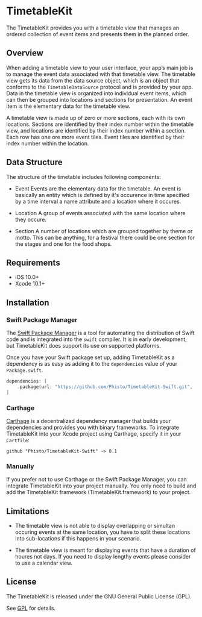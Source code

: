 # TimetableKit

The TimetableKit provides you with a timetable view that manages an ordered collection of event items and presents them in the planned order.

## Overview

When adding a timetable view to your user interface, your app’s main job is to manage the event data associated with that timetable view. The timetable view gets its data from the data source object, which is an object that conforms to the `TimetableDataSource` protocol and is provided by your app. Data in the timetable view is organized into individual event items, which can then be grouped into locations and sections for presentation. An event item is the elementary data for the timetable view.

A timetable view is made up of zero or more sections, each with its own locations. Sections are identified by their index number within the timetable view, and locations are identified by their index number within a section. Each row has one ore more event tiles. Event tiles are identified by their index number within the location.

## Data Structure

The structure of the timetable includes following components:

- Event
    Events are the elementary data for the timetable. An event is basically an entity which is defined by it's occurence in time specified by a time interval a name attribute and a location where it occures.

- Location
    A group of events associated with the same location where they occure.

- Section
    A number of locations which are grouped together by theme or motto. This can be anything, for a festival there could be one section for the stages and one for the food shops.

## Requirements

-  iOS 10.0+
-  Xcode 10.1+

## Installation

### Swift Package Manager

The [Swift Package Manager](https://swift.org/package-manager/) is a tool for automating the distribution of Swift code and is integrated into the `swift` compiler. It is in early development, but TimetableKit does support its use on supported platforms.

Once you have your Swift package set up, adding TimetableKit as a dependency is as easy as adding it to the `dependencies` value of your `Package.swift`.

```swift
dependencies: [
    .package(url: "https://github.com/Phisto/TimetableKit-Swift.git", .upToNextMajor(from: "0.1"))
]
```

### Carthage

[Carthage](https://github.com/Carthage/Carthage) is a decentralized dependency manager that builds your dependencies and provides you with binary frameworks. To integrate TimetableKit into your Xcode project using Carthage, specify it in your `Cartfile`:

```ogdl
github "Phisto/TimetableKit-Swift" ~> 0.1
```

### Manually

If you prefer not to use Carthage or the Swift Package Manager, you can integrate TimetableKit into your project manually.
You only need to build and add the TimetableKit framework (TimetableKit.framework) to your project. 

## Limitations

* The timetable view is not able to display overlapping or simultan occuring events at the same location, you have to split these locations into sub-locations if this happens in your scenario.

* The timetable view is meant for displaying events that have a duration of houres not days. If you need to display lengthy events please consider to use a calendar view.

## License

The TimetableKit is released under the GNU General Public License (GPL). 

See [GPL](http://www.gnu.org/licenses/) for details.
